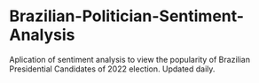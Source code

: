 # Brazilian-Politician-Sentiment-Analysis
Aplication of sentiment analysis to view the popularity of Brazilian Presidential Candidates of 2022 election. Updated daily.
